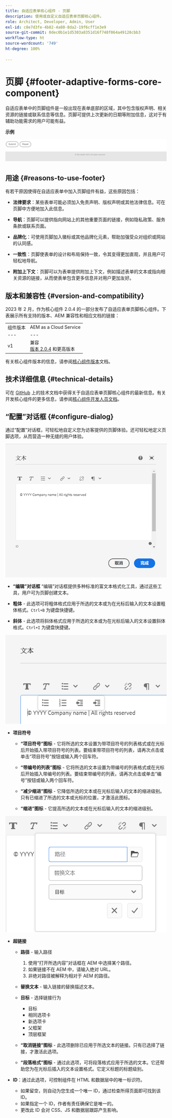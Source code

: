 ```yaml
---
title: 自适应表单核心组件 - 页脚
description: 使用或自定义自适应表单页脚核心组件。
role: Architect, Developer, Admin, User
exl-id: c8e7d3fe-4b82-4a80-8da2-19f6cff1e3e9
source-git-commit: 0dec0b1e1d5303a8351d16f748f064a49128cbb3
workflow-type: ht
source-wordcount: '749'
ht-degree: 100%

---
```


# 页脚 {#footer-adaptive-forms-core-component}

自适应表单中的页脚组件是一般出现在表单底部的区域，其中包含版权声明、相关资源的链接或联系信息等信息。页脚可提供上次更新的日期等附加信息，这对于有辅助功能需求的用户可能有益。

**示例**

![](/help/adaptive-forms/assets/footer.png)

## 用途 {#reasons-to-use-footer}

有若干原因使得在自适应表单中加入页脚组件有益，这些原因包括：

* **法律要求**：某些表单可能必须加入免责声明、版权声明或其他法律信息。可在页脚中方便地加入此信息。

* **导航**：页脚可以提供指向网站上的其他重要页面的链接，例如隐私政策、服务条款或联系页面。

* **品牌化**：可使用页脚加入徽标或其他品牌化元素，帮助加强受众对组织或网站的认同感。

* **一致性**：页脚使表单的设计和布局保持一致，令其变得更加直观，并且用户可轻松地导航。

* **附加上下文**：页脚可以为表单提供附加上下文，例如描述表单的文本或指向相关资源的链接，从而使表单包含更多信息并对用户更加友好。

## 版本和兼容性 {#version-and-compatibility}

2023 年 2 月，作为核心组件 2.0.4 的一部分发布了自适应表单页脚核心组件。下表展示所有支持的版本、AEM 兼容性和相应文档的链接：

|  |  |
|---|---|
| 组件版本 | AEM as a Cloud Service |
| --- | --- |
| v1 | 兼容<br>[版本 2.0.4](/help/versions.md) 和更高版本 | 兼容 | 兼容 |

有关核心组件版本的信息，请参阅[核心组件版本](/help/versions.md)文档。

<!-- ## Sample Component Output {#sample-component-output}

To experience the Accordion Component as well as see examples of its configuration options as well as HTML and JSON output, visit the [Component Library](https://adobe.com/go/aem_cmp_library_accordion). -->

## 技术详细信息 {#technical-details}

可在 [GitHub](https://github.com/adobe/aem-core-forms-components/tree/master/ui.af.apps/src/main/content/jcr_root/apps/core/fd/components/form/footer/v1/footer) 上的技术文档中获得关于自适应表单页脚核心组件的最新信息。有关开发核心组件的更多信息，请参阅[核心组件开发人员文档](/help/developing/overview.md)。


## “配置”对话框 {#configure-dialog}

通过“配置”对话框，可轻松地自定义您为访客提供的页脚体验。还可轻松地定义页脚选项，从而营造一种无缝的用户体验。

![“属性”选项卡](/help/adaptive-forms/assets/footer_propertiestab.png)

* **“编辑”对话框**
“编辑”对话框提供多种标准的富文本格式化工具，通过这些工具，用户可为页脚创建文本。

* **粗体** - 此选项可将粗体格式应用于所选的文本或为在光标后输入的文本设置粗体格式。`Ctrl+B` 为键盘快捷键。

* **斜体** - 此选项将斜体格式应用于所选的文本或为在光标后输入的文本设置斜体格式。`Ctrl+I` 为键盘快捷键。

![项目符号选项](/help/adaptive-forms/assets/footer_bullet.png)


* **项目符号**

   * **“项目符号”图标** - 它将所选的文本设置为带项目符号的列表格式或在光标后开始插入带项目符号的列表。要结束带项目符号的列表，请再次点击或单击“项目符号”按钮或输入两个回车符。

   * **“带编号的列表”图标** - 它将所选的文本设置为带编号的列表格式或在光标后开始插入带编号的列表。要结束带编号的列表，请再次点击或单击“编号”按钮或输入两个回车符。

   * **“减少缩进”图标** - 它降低所选的文本或在光标后输入的文本的缩进级别。只有已缩进了所选的文本或光标的位置，才激活此图标。

   * **“缩进”图标** - 它提高所选的文本或在光标后输入的文本的缩进级别。

![超链接选项](/help/adaptive-forms/assets/footer_link.png)

* **超链接**

   * **路径** - 输入路径
      1. 使用“打开所选内容”对话框在 AEM 中选择某个路径。
      1. 如果链接不在 AEM 中，请输入绝对 URL。
      1. 非绝对路径被解释为相对于 AEM 的路径。
   * **替换文本** - 输入链接的替换描述文本。

   * **目标** - 选择链接行为
      * 目标
      * 相同选项卡
      * 新选项卡
      * 父框架
      * 顶层框架
   * **“取消链接”图标** - 此选项删除已应用于所选文本的链接。只有已选择了链接，才激活此选项。

   * **“段落格式”图标** - 通过此选项，可将段落格式应用于所选的文本。它还帮助您为在光标后插入的文本设置格式。它定义标题的标题级别。



* **ID**：通过此选项，可控制组件在 HTML 和数据层中的唯一标识符。

   * 如果留空，则自动为您生成一个唯一 ID，通过检查所得页面即可找到该 ID。
   * 如果指定一个 ID，作者有责任确保它是唯一的。
   * 更改此 ID 会对 CSS、JS 和数据层跟踪产生影响。
